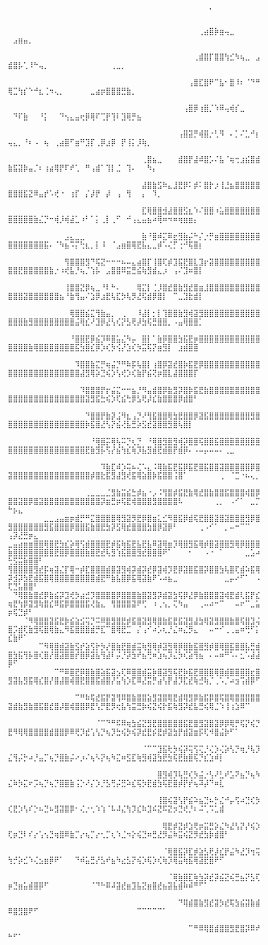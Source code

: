 ⠀⠀⠀⠀⠀⠀⠀⠀⠀⠀⠀⠀⠀⠀⠀⠀⠀⠀⠀⠀⠀⠀⠀⠀⠀⠀⠀⠀⠀⠀⠀⠀⠀⠀⠀⠀⠀⠀⠀⡀⠀⠀⠀⠀⠀⠀⠀⠀⠀⠀⠀⠀⠀⠀⠀⠀⠀⠀⠀⠀⠀⠀⠀⠀⠀⠀⠀⠀⠀⠀⠀⠀⠀⠀⠀⠀⠀⠀⠀⠀⠀⠀⠀⠀⠀⠀⠀⠀⠀⠀⠀⠀⠀⠀⠀⠀⠀⠀⠀⠀⠀⠀⠀⠀⠀
⠀⠀⠀⠀⠀⠀⠀⠀⠀⠀⠀⠀⠀⠀⠀⠀⠀⠀⠀⠀⠀⠀⠀⠀⠀⠀⠀⠀⠀⠀⠀⠀⠀⠀⠀⠀⠀⢀⣴⣿⡷⣶⢤⣀⠀⠀⠀⠀⠀⠀⣠⣶⣤⡀⠀⠀⠀⠀⠀⠀⠀⠀⠀⠀⠀⠀⠀⠀⠀⠀⠀⠀⠀⠀⠀⠀⠀⠀⠀⠀⠀⠀⠀⠀⠀⠀⠀⠀⠀⠀⠀⠀⠀⠀⠀⠀⠀⠀⠀⠀⠀⠀⠀⠀⠀
⠀⠀⠀⠀⠀⠀⠀⠀⠀⠀⠀⠀⠀⠀⠀⠀⠀⠀⠀⠀⠀⠀⠀⠀⠀⠀⠀⠀⠀⠀⠀⠀⠀⠀⠀⠀⢀⣾⣿⡏⣿⣿⢳⣊⠳⢦⣀⠀⣠⣾⣿⡧⢁⠸⠓⢤⡀⠀⠀⠀⠀⠀⠀⠀⠀⠀⠀⠀⠀⢀⣀⡀⠀⠀⠀⠀⠀⠀⠀⠀⠀⠀⠀⠀⠀⠀⠀⠀⠀⠀⠀⠀⠀⠀⠀⠀⠀⠀⠀⠀⠀⠀⠀⠀⠀
⠀⠀⠀⠀⠀⠀⠀⠀⠀⠀⠀⠀⠀⠀⠀⠀⠀⠀⠀⠀⠀⠀⠀⠀⠀⠀⠀⠀⠀⠀⠀⠀⠀⠀⠀⢠⣿⣏⣿⠟⠉⣧⠂⣿⠸⠆⠈⠙⠛⢿⣉⢳⡎⠑⠚⣆⢈⠲⢄⡀⠀⠀⠀⠀⠀⣀⣴⡶⣿⣿⣿⣛⣷⡀⠀⠀⠀⠀⠀⠀⠀⠀⠀⠀⠀⠀⠀⠀⠀⠀⠀⠀⠀⠀⠀⠀⠀⠀⠀⠀⠀⠀⠀⠀⠀
⠀⠀⠀⠀⠀⠀⠀⠀⠀⠀⠀⠀⠀⠀⠀⠀⠀⠀⠀⠀⠀⠀⠀⠀⠀⠀⠀⠀⠀⠀⠀⠀⠀⠀⢠⣿⡿⢰⣿⡈⠱⠿⢤⢾⡎⣀⠀⠀⠀⠀⠙⠏⣷⠀⠀⠘⡅⠀⠀⠙⢢⣄⣤⢖⡿⢿⠏⢉⡟⢹⠇⣹⢿⡛⣦⠀⠀⠀⠀⠀⠀⠀⠀⠀⠀⠀⠀⠀⠀⠀⠀⠀⠀⠀⠀⠀⠀⠀⠀⠀⠀⠀⠀⠀⠀
⠀⠀⠀⠀⠀⠀⠀⠀⠀⠀⠀⠀⠀⠀⠀⠀⠀⠀⠀⠀⠀⠀⠀⠀⠀⠀⠀⠀⠀⠀⠀⠀⠀⢠⣿⣽⡛⢾⣿⡐⢃⠻⠀⠄⡁⠌⣁⠚⡆⢤⣄⡀⠘⠆⠠⠀⢦⠀⢀⣴⣿⠋⣶⠛⣹⡏⢀⡿⣰⡿⠀⡟⢸⡅⡸⢷⡀⠀⠀⠀⠀⠀⠀⠀⠀⠀⠀⠀⠀⠀⠀⠀⠀⠀⠀⠀⠀⠀⠀⠀⠀⠀⠀⠀⠀
⠀⠀⠀⠀⠀⠀⠀⠀⠀⠀⠀⠀⠀⠀⠀⠀⠀⠀⠀⠀⠀⠀⠀⠀⠀⠀⢀⣿⣦⣀⠀⠀⠀⣾⣿⡟⣼⠾⣿⡡⠌⣧⠈⢶⢒⣰⣮⣿⣾⣷⣯⣽⡷⣤⡈⠆⢰⣴⢿⡟⠏⠞⢁⠀⠛⢠⣾⠁⢹⡇⣈⠀⢹⠄⠀⠀⠳⡄⠀⠀⠀⠀⠀⠀⠀⠀⠀⠀⠀⠀⠀⠀⠀⠀⠀⠀⠀⠀⠀⠀⠀⠀⠀⠀⠀
⠀⠀⠀⠀⠀⠀⠀⠀⠀⠀⠀⠀⠀⠀⠀⠀⠀⠀⠀⠀⠀⠀⠀⠀⠀⠀⣼⣿⣷⣫⠷⣄⣸⣟⡿⠅⡾⠅⣿⡗⡰⢸⣘⣦⣿⣿⣿⣿⣿⣿⣿⣿⣯⣝⠿⣤⡞⠡⢞⠐⠀⢰⡏⠀⡌⡼⡟⠀⡼⠀⢠⠀⢻⠀⠀⡄⠀⠹⡀⠀⠀⠀⠀⠀⠀⠀⠀⠀⠀⠀⠀⠀⠀⠀⠀⠀⠀⠀⠀⠀⠀⠀⠀⠀⠀
⠀⠀⠀⠀⠀⠀⠀⠀⠀⠀⠀⠀⠀⠀⠀⠀⠀⠀⠀⠀⠀⠀⠀⠀⠀⠀⣏⢿⣿⣿⣺⣼⣿⣿⣫⣆⠱⠌⣿⣿⠰⣥⣿⣿⣿⣿⣿⣿⣿⣿⣿⣿⣿⣿⣷⣌⡙⠒⢾⡸⢾⣼⣁⠰⠃⠁⡅⢀⡇⢀⠋⠀⠚⢠⣄⣤⣦⠴⢿⠶⠲⠶⢶⣶⣶⡄⠀⠀⠀⠀⠀⠀⠀⠀⠀⠀⠀⠀⠀⠀⠀⠀⠀⠀⠀
⠀⠀⠀⠀⠀⠀⠀⠀⠀⠀⠀⣠⣄⣀⣀⠀⠀⠀⠀⠀⠀⠀⠀⠀⠀⠀⣷⠘⣿⠾⣍⠿⣖⣻⣷⡬⠓⡌⡐⡛⣶⣿⣿⣿⣿⣿⣿⣿⣿⣿⣿⣿⣿⣿⣿⣿⣯⠄⠈⠳⣦⠩⡍⢓⣆⡀⡇⠸⠀⠈⣠⣶⣿⢿⣟⣧⣄⣀⡾⠡⢌⡋⢐⠚⢯⣿⡆⠀⠀⠀⠀⠀⠀⠀⠀⠀⠀⠀⠀⠀⠀⠀⠀⠀⠀
⠀⠀⠀⠀⠀⠀⠀⠀⠀⠀⠀⢻⣿⣿⣿⣻⠙⢯⣝⠒⠒⠒⠦⠤⣄⣴⣿⡏⢸⣿⢏⡾⣹⣯⣟⣿⣇⣹⡖⣽⣿⣿⣿⣿⣿⣿⣿⣿⣿⣿⣿⣟⣿⣿⣿⣿⣿⣷⡐⠰⢞⣧⡘⢦⡈⢱⡧⠀⣠⣿⣿⠿⣭⣛⣮⢷⣻⣾⣄⡰⠀⢠⠌⣹⠶⣿⡇⠀⠀⠀⠀⠀⠀⠀⠀⠀⠀⠀⠀⠀⠀⠀⠀⠀⠀
⠀⠀⠀⠀⠀⠀⠀⠀⠀⠀⠀⢸⣿⣿⣝⡿⢦⣀⠘⠇⠓⠄⠀⠀⠀⢿⣍⡇⢈⡸⣿⣞⣿⣷⣻⣞⣿⣶⣸⣿⣿⣿⣿⣿⣿⣿⣿⣿⣿⣿⣿⣿⣽⣿⣿⣿⣿⣿⣿⣦⠘⣷⢻⣤⠌⣱⡿⣰⣟⢧⣏⡳⢧⡻⣜⢯⣾⡿⣿⡇⠀⠉⣀⣹⣗⣾⡇⠀⠀⠀⠀⠀⠀⠀⠀⠀⠀⠀⠀⠀⠀⠀⠀⠀⠀
⠀⠀⠀⠀⠀⠀⠀⠀⠀⠀⠀⠀⢿⣿⣿⣮⣍⢻⣷⣤⡀⠀⢀⠀⠀⠸⣼⡇⡂⡇⢹⣿⣿⣷⣻⢾⣽⣻⣿⣿⣿⣿⣿⣿⣿⣿⣿⣿⣿⣿⣿⣿⣷⣻⣿⣿⣿⣿⣿⣿⣿⣿⣬⢿⣎⠜⣹⡿⣜⢣⢎⡝⣣⢟⡼⣳⢯⣛⣿⣿⡀⠠⣤⢿⣿⣿⡁⠀⠀⠀⠀⠀⠀⠀⠀⠀⠀⠀⠀⠀⠀⠀⠀⠀⠀
⠀⠀⠀⠀⠀⠀⠀⠀⠀⠀⠀⠀⠘⣿⣿⣟⡿⣮⡹⠿⣿⣥⣌⠳⡤⠀⣿⡇⠁⣷⡿⣿⣿⣳⣯⣟⡶⣿⣿⣿⣿⣿⣿⣿⣿⣿⣿⣿⣿⣿⣿⣿⣿⣷⢿⣿⣿⣿⣿⣿⣿⣿⣯⣳⣿⣎⡿⡱⢎⡳⢪⡜⣱⢎⡳⣭⢯⡝⣶⣻⡇⠀⣰⣾⣿⣿⠀⠀⠀⠀⠀⠀⠀⠀⠀⠀⠀⠀⠀⠀⠀⠀⠀⠀⠀
⠀⠀⠀⠀⠀⠀⠀⠀⠀⠀⠀⠀⠀⠹⣿⣿⣷⣍⡛⢶⣬⡙⠛⠷⡯⢧⣿⡇⢰⣿⡿⣽⣞⣿⡷⣯⣟⡿⣿⣿⣿⣿⣿⣿⣿⣿⣿⣿⣿⣿⣿⣿⣿⣿⣿⣿⣿⣿⣿⣿⣿⣿⣿⣼⣻⢿⡵⣙⢮⡱⢣⢞⡱⢎⣷⡟⣮⢝⡶⣿⣇⣼⣿⣿⣿⡏⠀⠀⠀⠀⠀⠀⠀⠀⠀⠀⠀⠀⠀⠀⠀⠀⠀⠀⠀
⠀⠀⠀⠀⠀⠀⠀⠀⠀⠀⠀⠀⠀⠀⠹⣿⣿⣿⡟⡖⣬⣍⠒⠒⣦⡘⠻⣤⣾⣿⡿⣷⣻⡽⣿⡷⣯⣟⣷⣿⣿⣿⣿⣿⣿⣿⣿⣿⣿⣿⣿⣿⣿⣿⣿⣿⣿⣿⣿⣿⣿⣿⣿⣿⣽⣻⣯⣓⢮⡱⢏⣮⢓⡿⣣⢟⡼⣎⣷⣿⣿⣿⡿⣾⣿⠃⠀⠀⠀⠀⠀⠀⠀⠀⠀⠀⠀⠀⠀⠀⠀⠀⠀⠀⠀
⠀⠀⠀⠀⠀⠀⠀⠀⠀⠀⠀⠀⠀⠀⠀⠙⣿⣿⡟⣷⡽⣨⠻⣆⢠⡙⠜⢻⣯⣿⣿⢿⣳⣟⣿⣿⡿⣽⣯⣿⣿⣿⣿⣿⣿⣿⣿⣻⣿⣿⣿⣿⣿⣿⣿⣿⣿⣿⣿⣿⣿⣿⣿⣿⡷⣯⣿⣜⢣⡝⣮⢜⣧⣛⡵⣫⣞⣽⣿⣿⣻⣿⢧⣿⡇⠀⠀⠀⠀⠀⠀⠀⠀⠀⠀⠀⠀⠀⠀⠀⠀⠀⠀⠀⠀
⠀⠀⠀⠀⠀⠀⠀⠀⠀⠀⠀⠀⠀⠀⠀⠀⠘⢿⣿⡭⢿⢧⠭⡙⢆⡙⠀⠘⢿⣿⣻⣿⣻⢾⡽⣿⣿⢯⣿⣿⣯⣿⣿⣿⣿⣿⣿⣿⣿⣿⣿⣿⣿⣿⣿⣿⣿⣿⣿⣿⣿⣿⣿⣿⣟⣷⣻⡧⢫⡜⣮⢳⣎⢷⡹⣧⣻⣾⣟⣾⣿⡟⣾⡿⠄⠠⠤⡤⠤⠤⠄⢀⣀⠀⠀⠀⠀⠀⠀⠀⠀⠀⠀⠀⠀
⠀⠀⠀⠀⠀⠀⠀⠀⠀⠀⠀⠀⠀⠀⠀⠀⠀⠀⠹⣷⣏⠾⡱⢭⠦⢌⠡⣄⠨⢿⣷⣯⣟⣯⡿⣯⣟⣿⣯⣿⣿⣽⣿⣿⣿⣿⣿⡿⣿⣽⣿⣿⣿⣿⣿⣿⣿⣿⣿⣿⣿⣿⣿⣿⣿⡾⣿⣗⣯⣻⣼⣻⢞⣯⢿⣵⣿⡷⣯⣿⣿⢨⣿⠁⠀⠀⠀⠀⠀⠀⢀⠀⠈⣉⠐⠦⢄⡀⠀⠀⠀⠀⠀⠀⠀
⠀⠀⠀⠀⠀⠀⠀⠀⠀⠀⠀⠀⠀⠀⠀⢀⣀⣀⣀⣈⣻⣷⣭⣮⣓⡾⣦⠐⡠⠨⢻⣿⡾⣯⣟⣷⢿⣞⣿⣷⣿⣿⣯⣿⣿⣿⢾⣿⡿⣿⣿⣽⣿⡿⣿⣽⣿⣿⣿⣿⣿⣿⣿⣿⣿⣿⣿⡽⣶⣛⡶⢯⣟⢾⣿⣿⣿⣻⣿⣿⣿⣿⠧⠀⠀⠀⠀⠀⠀⢀⡀⠀⠠⠊⠁⠀⣀⡉⠓⡦⣄⠀⠀⠀⠀
⠀⠀⠀⠀⠀⠀⠀⣀⣀⣠⣤⣶⡶⣾⡛⠛⣍⣿⣿⣿⣿⢿⣻⣽⡻⣟⡿⣿⣶⣅⣊⠻⣿⣯⡿⣾⢯⣟⣿⣿⣽⣿⣽⣿⣿⣿⣻⡿⣿⣻⣿⣿⣿⣿⣿⣿⣻⣯⣿⣿⣿⡿⣿⣿⣯⣷⣿⣟⣳⡽⣫⢿⣞⣿⣿⣿⣳⣿⡿⣽⡿⠃⠀⠀⠀⠀⢀⠠⠊⠁⠀⡀⠤⠒⠉⠉⠀⠀⢠⡽⣜⣛⡶⣄⠀
⣀⣤⣴⣶⣶⣿⣿⢿⣿⣟⣳⣎⡵⢿⢫⣾⣿⣿⣿⣟⡾⣯⢷⣯⣟⣧⣟⣧⠿⣽⢿⣶⡹⢿⣿⣻⣯⢿⡾⣿⣽⣿⣿⣻⢿⡿⣿⣿⣿⣷⣿⣿⣿⣿⣿⣿⣿⣿⣟⣿⡿⣿⣿⣿⣷⣿⣟⣞⢧⣻⢱⣯⣿⣿⣻⣞⣿⣿⣿⠟⠁⠀⠀⠀⠂⠀⠀⠠⠐⠀⠁⠀⠀⠀⠀⣀⣡⠴⢓⣫⣭⣷⣿⣿⠃
⢻⣿⣿⣿⣿⣻⣞⡯⢶⣽⣌⡏⢿⠒⡾⣏⣿⣿⣿⣾⣿⣽⣻⢾⡽⣾⡽⣞⡿⣽⢾⡹⣟⡿⣽⣿⣯⣿⡽⣿⣿⣳⢧⣿⢏⣾⠵⣯⢿⡽⣺⡽⣳⣟⣾⣯⣿⢿⣿⣿⣿⣿⣿⣿⣿⣿⣾⣟⠛⣷⣧⣿⡿⣯⢿⣽⣷⠟⠡⠴⣦⣀⠀⠀⠀⠀⠀⠀⠀⠀⠀⣀⡤⠔⠋⠁⠀⠠⢏⣙⣥⣿⣿⠃⠀
⠀⠙⢿⣿⣷⣿⣞⡿⣷⣮⡽⣹⢞⡳⣴⣚⡹⣿⣿⣿⣿⡿⣿⣿⣿⣷⣿⣽⣻⡽⣾⣽⣳⢯⡿⣜⡿⣷⣿⣿⣿⣽⢾⣟⣾⢇⣯⡟⣎⢶⣟⢳⡿⣽⣻⢷⣿⣎⠿⣯⡿⣿⣿⣿⣯⢜⣷⣄⠀⢻⣿⣿⣿⣽⠟⢋⠀⠰⢀⢢⡀⢍⠳⣤⠀⠀⢀⠤⠴⠒⠉⠀⠀⠤⠖⠉⣀⣥⡶⢯⣙⡾⠃⠀⠀
⠀⠀⠀⠈⠻⢿⣿⣿⣽⣯⣟⡷⣮⣵⣪⢭⡙⠭⠿⣿⣻⣿⣟⡾⣯⣿⣽⣻⢿⣿⣷⣯⣟⣯⣽⣻⣼⣳⢿⣽⣻⣿⣿⣷⣿⢯⣿⣹⢬⣿⡩⣾⢏⣷⣻⢯⣿⢿⣷⣄⠻⣯⣿⣿⣿⣾⡛⣏⠉⣿⢿⣟⣉⠀⡌⢠⠊⠴⡡⢆⡘⣌⠶⣌⡻⣄⠀⠀⠤⠒⠊⢀⢀⣤⠶⢛⠋⡅⣎⣷⠟⠁⠀⠀⠀
⠀⠀⠀⠀⠀⠀⠉⠻⢿⣿⣾⣽⣷⣫⡞⣵⢫⡗⡳⡜⣿⣷⣟⣿⣾⣭⢷⣻⢿⡾⣽⣻⢿⡿⣿⣷⣯⣿⣻⡾⣿⢿⣿⣯⣿⣿⣧⣛⣾⣿⣳⣯⢻⡧⣿⢎⣿⡜⣿⣽⣿⣿⡞⣿⡿⣽⣧⢻⣼⠇⡬⡘⡽⣳⠞⣦⢛⠶⣱⢦⡹⣌⡳⢎⣵⢻⣦⠀⠄⠤⠶⠛⠡⠄⣂⠡⣼⣼⡿⠋⠀⠀⠀⠀⠀
⠀⠀⠀⠀⠀⠀⠀⠀⠀⠉⠛⠿⣿⣟⡿⣿⣷⣿⣵⣯⣽⣢⢏⠿⣿⣿⣾⣭⡷⣿⣽⣻⢯⣟⡷⣯⣟⣿⣿⣿⢿⣿⣾⣿⣿⣿⣿⣖⣿⣻⣽⣧⣻⣯⢿⣎⣿⡜⣿⣼⣿⢾⣿⣟⣿⣿⣯⣾⣿⡜⣥⢳⡱⣏⠿⣜⣭⡛⣴⢣⡟⣼⡹⣏⣞⢷⣚⢷⡈⢀⠡⡈⠴⣲⢩⣾⡿⠋⠀⠀⠀⠀⠀⠀⠀
⠀⠀⠀⠀⠀⠀⠀⠀⠀⠀⠀⠀⠀⠉⠛⠷⢯⣞⣯⡟⣽⢻⠿⣿⣷⣿⣿⣵⣻⣽⣿⢿⣟⣾⢿⣻⡿⣷⣯⡿⣿⢯⣿⢿⣿⣿⣿⣿⣿⣽⣾⣷⣻⣷⣿⣯⣿⣞⣿⡼⣿⢾⣿⣿⡿⣟⢣⡛⣟⡻⢖⣧⢳⣭⣛⡷⢮⣝⢮⡗⣯⢷⣻⡽⣞⣧⣛⢮⢿⣈⠱⢸⢰⣱⠿⠉⠀⠀⠀⠀⠀⠀⠀⠀⠀
⠀⠀⠀⠀⠀⠀⠀⠀⠀⠀⠀⠀⠀⠀⠀⠀⠀⠈⠉⠙⠛⠯⠿⢶⣳⣮⣝⣻⣟⣿⣿⣿⣿⣿⣯⣟⣿⣻⣽⣿⣽⡿⡿⢿⡛⢯⡝⢮⡙⣟⠻⢿⢿⣿⣿⣿⣿⣾⣿⣿⡿⠿⢟⡹⣞⢡⢣⡙⢦⡹⣓⢮⡳⢮⡽⣞⣟⡮⣟⡾⣽⣳⡟⣾⣽⣶⡯⢏⠺⣿⣬⡷⠋⠁⠀⠀⠀⠀⠀⠀⠀⠀⠀⠀⠀
⠀⠀⠀⠀⠀⠀⠀⠀⠀⠀⠀⠀⠀⠀⠀⠀⠀⠀⠀⠀⠀⠀⠀⠀⠀⠀⠈⠉⠉⣹⣯⢗⡳⢮⡽⢭⢫⢍⡘⢌⡱⢌⡵⢣⡙⢶⡘⢧⡹⣌⢻⡬⡓⠴⡘⣤⡉⢦⡙⣿⣷⡬⠔⡰⠌⢦⠣⡝⢦⠳⣍⠶⣫⣏⢷⣻⢾⣽⣳⣟⣳⢯⣟⣷⣿⢯⡙⣎⣱⠾⡇⠀⠀⠀⠀⠀⠀⠀⠀⠀⠀⠀⠀⠀⠀
⠀⠀⠀⠀⠀⠀⠀⠀⠀⠀⠀⠀⠀⠀⠀⠀⠀⠀⠀⠀⠀⠀⠀⠀⠀⠀⠀⠀⠀⣿⣻⢾⡹⢧⣛⢎⡳⣬⡐⢣⠜⣃⠞⣡⠝⣦⡙⢦⠳⣌⠷⡳⣍⠖⡩⢦⡙⢦⡙⣿⣿⣷⢨⡑⠜⡌⡱⡘⣣⢛⡬⣛⠵⣎⢯⡳⣟⣾⣳⢯⣟⣿⡾⡟⡞⢦⠽⡼⠙⠶⣇⠀⠀⠀⠀⠀⠀⠀⠀⠀⠀⠀⠀⠀⠀
⠀⠀⠀⠀⠀⠀⠀⠀⠀⠀⠀⠀⠀⠀⠀⠀⠀⠀⠀⠀⠀⠀⠀⠀⠀⠀⠀⠀⠀⢸⣿⢮⣽⢣⡟⣮⠵⣦⣙⠦⡓⣌⠚⡤⢫⠴⣙⢎⡳⢎⣟⡱⢣⠎⡑⠦⣙⠦⣻⣽⣿⡿⠂⢌⡐⢂⠱⢱⠈⠧⠼⣌⢳⡹⣎⠷⣹⠮⣝⠯⣝⡲⣙⢞⡘⠆⠬⢁⠩⣁⣾⠀⠀⠀⠀⠀⠀⠀⠀⠀⠀⠀⠀⠀⠀
⠀⠀⠀⠀⠀⠀⠀⠀⠀⠀⠀⠀⠀⠀⠀⠀⠀⠀⠀⠀⠀⠀⠀⠀⠀⠀⠀⠀⠀⠀⢿⣟⡾⣝⡾⣱⢟⡶⣭⣛⡵⣌⠳⣜⢣⡝⡜⢮⡱⢏⡶⣙⠇⠎⡔⢡⢢⣙⢶⣿⠿⣷⡉⡔⢦⡉⡔⢂⡉⢆⠱⣈⠲⡕⢮⣙⠶⣛⣜⡻⣬⠷⣭⢮⣝⡻⣞⣳⡷⣾⣿⠃⠀⠀⠀⠀⠀⠀⠀⠀⠀⠀⠀⠀⠀
⠀⠀⠀⠀⠀⠀⠀⠀⠀⠀⠀⠀⠀⠀⠀⠀⠀⠀⠀⠀⠀⠀⠀⠀⠀⠀⠀⠀⠀⠀⠈⢿⣿⣯⡽⣏⡾⣵⣣⢟⡼⣎⡟⣬⠳⣜⡹⢲⢭⢳⡚⡵⣊⠱⢌⣢⣶⡿⠟⠁⠀⠀⠙⠾⣥⣛⡜⣣⠞⣦⠳⣔⣣⡝⢮⡱⢯⡱⢎⢷⡹⢿⣭⢷⣯⢿⣽⣟⣿⠟⠋⠀⠀⠀⠀⠀⠀⠀⠀⠀⠀⠀⠀⠀⠀
⠀⠀⠀⠀⠀⠀⠀⠀⠀⠀⠀⠀⠀⠀⠀⠀⠀⠀⠀⠀⠀⠀⠀⠀⠀⠀⠀⠀⠀⠀⠀⠈⢿⣷⣿⣏⢷⣳⡽⣞⡽⣮⣝⢮⣛⣦⡝⣣⢏⡶⣙⣶⣥⣾⣿⡿⠋⠀⠀⠀⠀⠀⠀⠀⠀⠈⠙⠓⠿⠼⣽⣞⣶⣹⣧⣝⣶⣿⣞⣦⣽⣧⣾⠷⠾⠛⠋⠁⠀⠀⠀⠀⠀⠀⠀⠀⠀⠀⠀⠀⠀⠀⠀⠀⠀
⠀⠀⠀⠀⠀⠀⠀⠀⠀⠀⠀⠀⠀⠀⠀⠀⠀⠀⠀⠀⠀⠀⠀⠀⠀⠀⠀⠀⠀⠀⠀⠀⠀⠙⢿⣾⣿⣷⣻⣞⣽⡳⣞⢯⣳⣮⣽⣷⣾⠿⣿⣻⣿⠟⠋⠀⠀⠀⠀⠀⠀⠀⠀⠀⠀⠀⠀⠀⠀⠀⠀⠀⠀⠀⠉⠉⠉⠉⠉⠁⠀⠀⠀⠀⠀⠀⠀⠀⠀⠀⠀⠀⠀⠀⠀⠀⠀⠀⠀⠀⠀⠀⠀⠀⠀
⠀⠀⠀⠀⠀⠀⠀⠀⠀⠀⠀⠀⠀⠀⠀⠀⠀⠀⠀⠀⠀⠀⠀⠀⠀⠀⠀⠀⠀⠀⠀⠀⠀⠀⠀⠉⠛⠿⢿⣿⣾⣿⣿⣻⣟⣿⡽⠿⠞⠓⠋⠁⠀⠀⠀⠀⠀⠀⠀⠀⠀⠀⠀⠀⠀⠀⠀⠀⠀⠀⠀⠀⠀⠀⠀⠀⠀⠀⠀⠀⠀⠀⠀⠀⠀⠀⠀⠀⠀⠀⠀⠀⠀⠀⠀⠀⠀⠀⠀⠀⠀⠀⠀⠀⠀